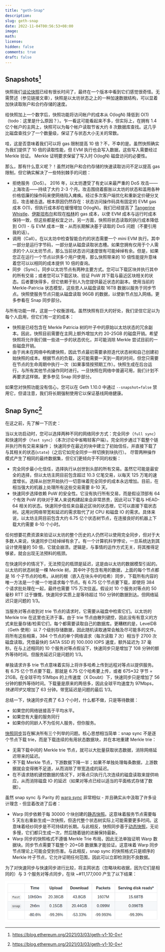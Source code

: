 ```yaml
---
title: "geth-Snap"
description:
slug: geth-snap
date: 2022-11-04T00:56:53+08:00
image:
math:
license:
hidden: false
comments: true
draft: false
---
```


## Snapshots[^1]

快照我们[谈论快照](https://blog.ethereum.org/2020/07/17/ask-about-geth-snapshot-acceleration)已经有很长时间了，最​​终在一个版本中看到它们感觉很奇怪。无需赘述（参见链接文章），快照是以太坊状态之上的一种加速数据结构，可以显着加快读取账户和合约存储的速度。

给快照加上一个数字后，快照功能将访问帐户的成本从 O(logN) 降低到 O(1)（todo：这里是什么原因？）。乍一看这可能看起来不多，但实际上，在拥有 1.4 亿个帐户的主网上，快照可以为每个帐户读取节省大约 8 次数据库查找。这几乎比磁盘查找少了一个数量级，保证了与状态大小无关的常数。

哇，这是否意味着我们可以将 gas 限制提高 10 倍？不，不幸的是。虽然快照确实为我们提供了 10 倍的读取性能，但 EVM 执行也会写入数据，这些写入需要经过 Merkle 验证。 Merkle 证明要求保留了写入时 O(logN) 磁盘访问的必要性。

那么，那有什么意义呢？！虽然对账户和合约存储的快速读取访问不足以提高 gas 限制，但它确实解决了一些特别棘手的问题：

+ 拒绝服务（DoS）。 2016 年，以太坊遭受了有史以来最严重的 DoS 攻击——上海攻击——持续了大约 2-3 个月。攻击围绕着膨胀以太坊的状态和滥用各种价格低廉的操作码来使网络陷入瘫痪。经过多次客户端优化和重新定价硬分叉后，攻击被击退。根本原因仍然存在：状态访问操作码具有固定的 EVM gas 成本 O(1)，但执行成本却在缓慢增加 O(logN)。我们已经提高了 [Tangerine Whistle](https://eips.ethereum.org/EIPS/eip-150)、[伊斯坦布尔](https://eips.ethereum.org/EIPS/eip-1884)和现在[柏林](https://eips.ethereum.org/EIPS/eip-2929)的 gas 成本，以使 EVM 成本与运行时成本保持一致，但这些都是权宜之计。另一方面，快照将状态读取的执行成本降低到 O(1) - 与 EVM 成本一致 - 从而长期解决基于读取的 DoS 问题（不要引用我的话）。
+ 调用（Call）。在以太坊中检查智能合约的状态需要一个 mini EVM 执行。其中一部分是运行字节码，一部分是从磁盘读取状态槽。如果您拥有仅用于个人需求的个人以太坊节点，那么当前状态访问速度很有可能绰绰有余。但是，如果您正在运行一个节点以供多个用户使用，那么快照带来的 10 倍性能提升意味着您可以以相同的成本提供 10 倍的查询。
+ 同步（Sync）。同步以太坊节点有两种主要方式。您可以下载区块并执行其中的所有交易；或者您可以下载区块、验证 PoW 并下载与最近区块相关的状态。后者要快得多，但它依赖于别人为您提供最近状态的副本。使用当前的 Merkle-Patricia 状态模型，这些恩人从磁盘读取 16TB 数据以服务于同步节点。快照使服务节点只能从磁盘读取 96GB 的数据，以使新节点加入网络。更多参看在 Snap 同步部分。

与所有功能一样，这是一个权衡游戏。虽然快照有巨大的好处，我们坚信它足以为每个人启用，但它们有一定的成本：

+ 快照是已经包含在 Merkle Patricia 树的叶子中的原始以太坊状态的冗余副本。因此，快照目前需要在主网上额外增加大约 20-25GB 的磁盘开销。希望快照将允许我们做一些进一步的状态优化，并可能消除 Merkle 尝试目前的一些磁盘开销。
+ 由于尚未在网络中构建快照，因此节点最初需要承担迭代状态树和自己创建初始快照的成本。根据节点的负载，这可能需要一天到一周的时间，但您只需要在节点的生命周期中执行一次（如果事情按预期工作）。快照生成在后台运行，与所有其他节点操作同时进行。一旦快照在网络中普遍可用，我们计划不再要求这样做。更多参见 Snap 同步部分。

如果您对快照功能没有信心，您可以在 Geth 1.10.0 中通过 `--snapshot=false` 禁用它，但请注意，我们将长期强制使用它以保证基线网络健康。

## Snap Sync[^1]

在这之前，先了解一下历史：

当以太坊启动时，您可以选择两种不同的网络同步方式：完全同步（`full sync`）和快速同步（`fast sync`）（本次讨论中省略轻客户端）。完全同步通过下载整个链并执行所有交易来操作； 快速同步在最近的块中建立了初始信任，并直接下载了与其相关的状态(`state`)（之后它如完全同步一样切换到块执行）。 尽管两种操作模式产生了相同的最终数据集，但它们更倾向于不同的权衡：

+ 完全同步最小化信任，选择执行从创世到头部的所有交易。虽然它可能是最安全的选择，但以太坊主网目前包含超过 10.3 亿笔交易，以每天 125 万笔的速度增长。选择从创世开始执行一切意味着完全同步的成本永远增加。目前，在相当强大的机器上处理所有这些交易需要 8-10 天。
+ 快速同步选择依赖 PoW 的安全性。它没有执行所有交易，而是假设顶部有 64 个有效 PoW 的块对于某人来说构建起来会非常昂贵，因此可以下载与 HEAD-64 相关的状态。快速同步信任来自最近区块的状态根，它可以直接下载状态树。这用对网络带宽和延迟的需求取代了对 CPU 和磁盘 IO 的需求。具体来说，以太坊主网目前包含大约 6.75 亿个状态树节点，在连接良好的机器上下载大约需要 8-10 个小时。

任何想要花费资源来验证以太坊的整个历史的人仍然可以使用完全同步，但对于大多数人来说，快速同步已经绰绰有余了。有一个计算机科学悖论，一旦系统达到其设计使用量的 50 倍，它就会崩溃。逻辑是，与事情的运作方式无关，将其推得足够紧，就会出现无法预料的瓶颈。

在快速同步的情况下，无法预见的瓶颈是延迟，这是由以太坊的数据模型引起的。以太坊的状态树是一棵 Merkle 树，其中叶子包含有用的数据，上面的每个节点都是 16 个子节点的哈希。从树的根（嵌入在块头中的哈希）同步，下载所有内容的唯一方法是一个接一个地请求每个节点。有 6.75 亿个节点要下载，即使将 384 个请求批处理在一起，最终也需要 175 万次往返。假设对 10 个服务对等点的 50 毫秒 RTT 过于慷慨，快速同步实质上是等待超过 150 分钟的数据到达。但网络延迟只是问题的 1/3。

当服务对等点收到对 trie 节点的请求时，它需要从磁盘中检索它们。以太坊的 Merkle trie 在这里也无济于事。由于 trie 节点由散列键控，因此没有有意义的方式来批量存储/检索它们，每个都需要读取自己的数据库。更糟糕的是，LevelDB（Geth 使用）以 7 个级别存储数据，因此随机读取通常会触及尽可能多的文件。将所有这些相乘，384 个节点的单个网络请求（每次读取 7 次）相当于 2700 次磁盘读取。凭借最快的 SATA SSD 的 100.000 IOPS 速度，额外延迟为 37 毫秒。在与上述相同的 10 个服务对等点假设下，快速同步只是增加了 108 分钟的额外等待时间。但服务延迟只是问题的 1/3。

单独请求许多 trie 节点意味着实际上将许多哈希上传到远程对等点以提供服务。有 6.75 亿个节点要下载，那就是 6.75 亿个哈希要上传，或者 675*32 字节 = 21GB。在全球平均 51Mbps 的上传速度（X Doubt）下，快速同步只是增加了 56 分钟的额外等待时间。下载量是原来的两倍多，因此全球平均速度为 97Mbps，*快速同步*又增加了 63 分钟。带宽延迟是问题的最后 1/3。

总结一下，快速同步花费了 6.3 个小时，什么都不做，只是等待数据：

+ 如果您的网络链接高于平均水平。
+ 如果您有大量的服务同行
+ 如果你的同龄人不为任何人服务，但你服务。

[快照同步](https://github.com/ethereum/devp2p/blob/master/caps/snap.md)旨在解决所有三个列举的问题。核心思想相当简单：snap sync 不是逐个节点下载 trie，而是下载连续的有用状态数据块，并在本地重建 Merkle trie：

+ 无需下载中间的 Merkle trie 节点，就可以大批量获取状态数据，消除网络延迟带来的延迟。
+ 不下载 Merkle 节点，下游数据下降一半；如果不单独处理每条数据，上游数据就会变得微不足道，从而消除了带宽造成的延迟。
+ 在不请求随机键控数据的情况下，对等点只执行几次连续的磁盘读取来提供响应，从而消除磁盘 IO 的延迟（如果对等点已经以适当的平面格式存储了数据）。

虽然 snap sync 与 Parity 的 [warp sync](https://openethereum.github.io/Warp-Sync.html) 非常相似 - 并且确实从中汲取了许多设计理念 - 但显着改进了后者：

+ Warp 同步依赖于每 30000 个块创建的[静态快照](https://openethereum.github.io/Warp-Sync-Snapshot-Format)。这意味着服务节点需要每 5 天左右重新生成一次快照，但迭代整个状态树实际上可能需要更多时间。这意味着经纱同步是不可持续的长期。与此相反，快照同步基于[动态快照](https://blog.ethereum.org/2020/07/17/ask-about-geth-snapshot-acceleration)，无论多慢，它们都只生成一次，然后随着链的进展保持最新。
+ Warp 同步的快照格式不遵循 Merkle Trie 布局，因此无法单独证明 Warp 数据块。同步节点需要下载整个 20+GB 数据集才能验证。这意味着 Warp 同步节点理论上可能会受到伤害。与此相反，snap sync 的快照格式只是顺序的 Merkle 叶子节点，它允许证明任何范围，因此可以立即检测到不良数据。

为了对快速同步与快速同步进行比较，将主网状态（忽略块和收据，因为它们是相同的）与 3 个服务对等点同步，在块 ~#11,177,000 产生了以下结果：

![benchmark](benchmark.png)

[^1]: https://blog.ethereum.org/2021/03/03/geth-v1-10-0